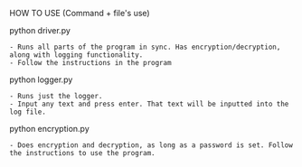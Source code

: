 HOW TO USE (Command + file's use)

python driver.py <log file name>

    - Runs all parts of the program in sync. Has encryption/decryption, along with logging functionality.
    - Follow the instructions in the program

python logger.py <log file name>

    - Runs just the logger.
    - Input any text and press enter. That text will be inputted into the log file.

python encryption.py

    - Does encryption and decryption, as long as a password is set. Follow the instructions to use the program.